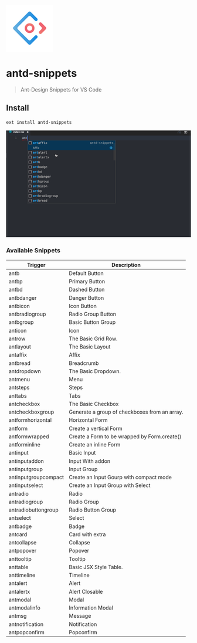 [![Ant Design](images/icon.png)](https://ant.design/)

# antd-snippets

> Ant-Design Snippets for VS Code

## Install

```sh
ext install antd-snippets
```

[![Ant Design](images/preview.gif)](###)


### Available Snippets

Trigger | Description
--- | ---
antb | Default Button
antbp | Primary Button
antbd | Dashed Button
antbdanger | Danger Button
antbicon | Icon Button
antbradiogroup | Radio Group Button
antbgroup | Basic Button Group
anticon | Icon
antrow | The Basic Grid Row.
antlayout | The Basic Layout
antaffix | Affix
antbread | Breadcrumb
antdropdown | The Basic Dropdown.
antmenu | Menu
antsteps | Steps
anttabs | Tabs
antcheckbox | The Basic Checkbox
antcheckboxgroup | Generate a group of checkboxes from an array.
antformhorizontal | Horizontal Form
antform | Create a vertical Form
antformwrapped | Create a Form to be wrapped by Form.create()
antforminline | Create an inline Form
antinput | Basic Input
antinputaddon | Input With addon
antinputgroup | Input Group
antinputgroupcompact | Create an Input Gourp with compact mode
antinputselect | Create an Input Group with Select 
antradio | Radio
antradiogroup | Radio Group
antradiobuttongroup | Radio Button Group
antselect | Select
antbadge | Badge
antcard | Card with extra
antcollapse | Collapse
antpopover | Popover
anttooltip | Tooltip
anttable | Basic JSX Style Table. 
anttimeline | Timeline
antalert | Alert
antalertx | Alert Closable
antmodal | Modal
antmodalinfo | Information Modal
antmsg | Message
antnotification | Notification
antpopconfirm | Popconfirm


